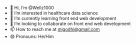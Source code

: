 - 👋 Hi, I’m @Wellz1000
- 👀 I’m interested in healthcare data science
- 🌱 I’m currently learning front end web development
- 💞️ I’m looking to collaborate on front end web development
- 📫 How to reach me at migodhi@gmail.com
- 😄 Pronouns: He/Him
  

<!---
Wellz1000/Wellz1000 is a ✨ special ✨ repository because its `README.md` (this file) appears on your GitHub profile.
You can click the Preview link to take a look at your changes.
--->
